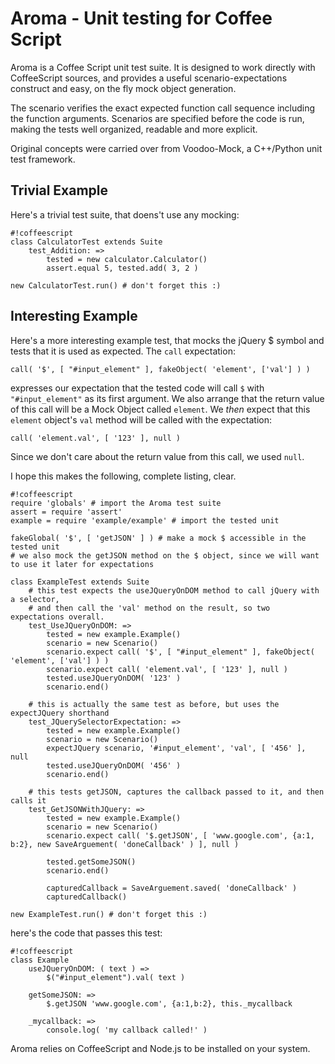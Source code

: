 # Aroma - Unit testing for Coffee Script

Aroma is a Coffee Script unit test suite. It is designed to work directly with CoffeeScript sources, and provides a useful scenario-expectations construct and easy, on the fly mock object generation.

The scenario verifies the exact expected function call sequence including the function arguments. Scenarios are specified before the code is run, making the tests well organized, readable and more explicit. 

Original concepts were carried over from Voodoo-Mock, a C++/Python unit test framework.

## Trivial Example
Here's a trivial test suite, that doens't use any mocking:


```
#!coffeescript
class CalculatorTest extends Suite
	test_Addition: =>
		tested = new calculator.Calculator()
		assert.equal 5, tested.add( 3, 2 )

new CalculatorTest.run() # don't forget this :)
```

## Interesting Example
Here's a more interesting example test, that mocks the jQuery $ symbol and tests that it is used as expected. 
The `call` expectation: 

	call( '$', [ "#input_element" ], fakeObject( 'element', ['val'] ) )

expresses our expectation that the tested code will call `$` with `"#input_element"` as its first argument. We also arrange that
the return value of this call will be a Mock Object called `element`.
We *then* expect that this `element` object's `val` method will be called with the expectation:

	call( 'element.val', [ '123' ], null )

Since we don't care about the return value from this call, we used `null`.
	

I hope this makes the following, complete listing, clear.


```
#!coffeescript
require 'globals' # import the Aroma test suite
assert = require 'assert'
example = require 'example/example' # import the tested unit

fakeGlobal( '$', [ 'getJSON' ] ) # make a mock $ accessible in the tested unit 
# we also mock the getJSON method on the $ object, since we will want to use it later for expectations

class ExampleTest extends Suite
	# this test expects the useJQueryOnDOM method to call jQuery with a selector, 
	# and then call the 'val' method on the result, so two expectations overall.
	test_UseJQueryOnDOM: =>
		tested = new example.Example()
		scenario = new Scenario()
		scenario.expect call( '$', [ "#input_element" ], fakeObject( 'element', ['val'] ) )
		scenario.expect call( 'element.val', [ '123' ], null )
		tested.useJQueryOnDOM( '123' )
		scenario.end()

	# this is actually the same test as before, but uses the expectJQuery shorthand
	test_JQuerySelectorExpectation: =>
		tested = new example.Example()
		scenario = new Scenario()
		expectJQuery scenario, '#input_element', 'val', [ '456' ], null
		tested.useJQueryOnDOM( '456' )
		scenario.end()

	# this tests getJSON, captures the callback passed to it, and then calls it
	test_GetJSONWithJQuery: =>
		tested = new example.Example()
		scenario = new Scenario()
		scenario.expect call( '$.getJSON', [ 'www.google.com', {a:1, b:2}, new SaveArguement( 'doneCallback' ) ], null )

		tested.getSomeJSON()
		scenario.end()

		capturedCallback = SaveArguement.saved( 'doneCallback' )
		capturedCallback()

new ExampleTest.run() # don't forget this :)
```

here's the code that passes this test:
```
#!coffeescript
class Example
	useJQueryOnDOM: ( text ) =>
		$("#input_element").val( text )

	getSomeJSON: =>
		$.getJSON 'www.google.com', {a:1,b:2}, this._mycallback

	_mycallback: =>
		console.log( 'my callback called!' )
```

Aroma relies on CoffeeScript and Node.js to be installed on your system.
